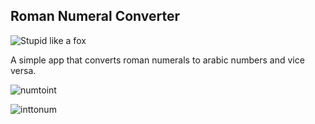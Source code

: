 <h2>Roman Numeral Converter</h2>

![Stupid like a fox](https://i.ibb.co/fNsTc0b/bart.png)

A simple app that converts roman numerals to arabic numbers and vice versa.


![numtoint](https://i.ibb.co/4KPz83X/romantoint.png)


![inttonum](https://i.ibb.co/FWff9D5/inttoroman.png)





